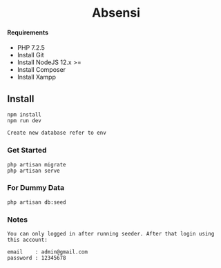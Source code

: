 <h1 align="center">
  <br>
    Absensi
  <br>
</h1>

#### Requirements

- PHP 7.2.5
- Install Git
- Install NodeJS 12.x >=
- Install Composer
- Install Xampp

## Install

    npm install
    npm run dev

    Create new database refer to env


### Get Started
    
    php artisan migrate
    php artisan serve
    
    
### For Dummy Data

    php artisan db:seed

### Notes
    
    You can only logged in after running seeder. After that login using this account:

    email    : admin@gmail.com
    password : 12345678
    
